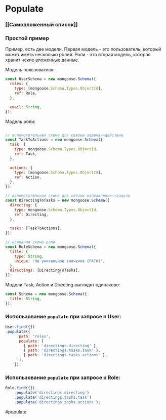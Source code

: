 # Populate

### [[Самовложенный список]]

### Простой пример

Пример, есть две модели. Первая модель - это пользователь, который может иметь несколько ролей. Роли - это вторая модель, которая хранит некие вложенные данные.

Модель пользователя:
```js
const UserSchema = new mongoose.Schema({
  roles: {
    type: [mongoose.Schema.Types.ObjectId],
    ref: Role,
  },

  email: String,
});
```


Модель роли:

```js

// вспомогательная схема для связки задача->действие
const TaskToActions = new mongoose.Schema({
  task: {
    type: mongoose.Schema.Types.ObjectId,
    ref: Task,
  },

  actions: {
    type: [mongoose.Schema.Types.ObjectId],
    ref: Action,
  },
});

// вспомогательная схема для связки направление->задача
const DirectingToTasks = new mongoose.Schema({
  directing: {
    type: mongoose.Schema.Types.ObjectId,
    ref: Directing,
  },

  tasks: [TaskToActions],
});

// основная схема роли
const RoleSchema = new mongoose.Schema({
  title: {
    type: String,
    unique: 'Не уникальное значение {PATH}',
  },
  directings: [DirectingToTasks],
});
```

Модели Task, Action и Directing выглядят одинаково:

```js
const Schema = new mongoose.Schema({
  title: String,
});
```


### Использование `populate` при запросе к User:

```js
User.find({})
.populate({
      path: 'roles',
      populate: [
        { path: 'directings.directing' },
        { path: 'directings.tasks.task' },
        { path: 'directings.tasks.actions' },
      ],
    });
```


### Использование `populate` при запросе к Role:

```js
Role.find({})
    .populate('directings.directing')
    .populate('directings.tasks.task')
    .populate('directings.tasks.actions');
```


#populate